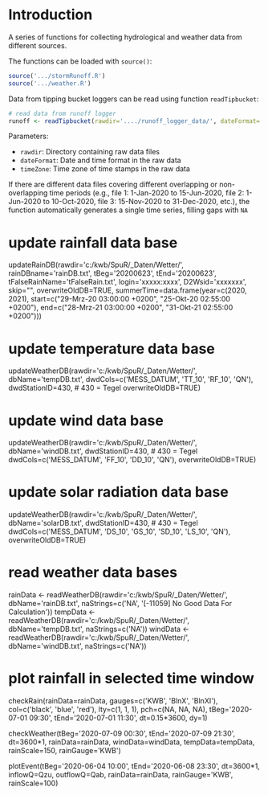 # Introduction

A series of functions for collecting hydrological and weather data from different sources.

The functions can be loaded with `source()`:
```R
source('.../stormRunoff.R')
source('.../weather.R')
```

Data from tipping bucket loggers can be read using function `readTipbucket`:
```R
# read data from runoff logger
runoff <- readTipbucket(rawdir='..../runoff_logger_data/', dateFormat='%Y-%m-%d %H:%M:%S', timeZone='Etc/GMT-1')
```					 
Parameters:
- `rawdir`: Directory containing raw data files
- `dateFormat`: Date and time format in the raw data
- `timeZone`: Time zone of time stamps in the raw data

If there are different data files covering different overlapping or non-overlapping time periods (e.g., file 1: 1-Jan-2020 to 15-Jun-2020, file 2: 1-Jun-2020 to 10-Oct-2020, file 3: 15-Nov-2020 to 31-Dec-2020, etc.), the function automatically generates a single time series, filling gaps with `NA`

# update rainfall data base
updateRainDB(rawdir='c:/kwb/SpuR/_Daten/Wetter/',
             rainDBname='rainDB.txt',
             tBeg='20200623',
             tEnd='20200623',
             tFalseRainName='tFalseRain.txt',
             login='xxxxx:xxxx',
             D2Wsid='xxxxxxx',
             skip="",
             overwriteOldDB=TRUE,
             summerTime=data.frame(year=c(2020, 2021), 
                                   start=c("29-Mrz-20 03:00:00 +0200", 
                                           "25-Okt-20 02:55:00 +0200"),
                                   end=c("28-Mrz-21 03:00:00 +0200", 
                                         "31-Okt-21 02:55:00 +0200")))

# update temperature data base
updateWeatherDB(rawdir='c:/kwb/SpuR/_Daten/Wetter/',
                dbName='tempDB.txt',
                dwdCols=c('MESS_DATUM', 'TT_10', 'RF_10', 'QN'),
                dwdStationID=430, # 430 = Tegel
                overwriteOldDB=TRUE)

# update wind data base
updateWeatherDB(rawdir='c:/kwb/SpuR/_Daten/Wetter/',
                dbName='windDB.txt',
                dwdStationID=430, # 430 = Tegel
                dwdCols=c('MESS_DATUM', 'FF_10', 'DD_10', 'QN'),
                overwriteOldDB=TRUE)

# update solar radiation data base
updateWeatherDB(rawdir='c:/kwb/SpuR/_Daten/Wetter/',
                dbName='solarDB.txt',
                dwdStationID=430, # 430 = Tegel
                dwdCols=c('MESS_DATUM', 'DS_10', 'GS_10', 'SD_10', 'LS_10', 'QN'),
                overwriteOldDB=TRUE)

# read weather data bases
rainData <- readWeatherDB(rawdir='c:/kwb/SpuR/_Daten/Wetter/',
                          dbName='rainDB.txt',
                          naStrings=c('NA', '[-11059] No Good Data For Calculation'))
tempData <- readWeatherDB(rawdir='c:/kwb/SpuR/_Daten/Wetter/',
                          dbName='tempDB.txt',
                          naStrings=c('NA'))
windData <- readWeatherDB(rawdir='c:/kwb/SpuR/_Daten/Wetter/',
                          dbName='windDB.txt',
                          naStrings=c('NA'))

# plot rainfall in selected time window
checkRain(rainData=rainData,
          gauges=c('KWB', 'BlnX', 'BlnXI'),
          col=c('black', 'blue', 'red'),
          lty=c(1, 1, 1),
          pch=c(NA, NA, NA),
          tBeg='2020-07-01 09:30',
          tEnd='2020-07-01 11:30',
          dt=0.15*3600,
          dy=1)

checkWeather(tBeg='2020-07-09 00:30',
             tEnd='2020-07-09 21:30',
             dt=3600*1,
             rainData=rainData, 
             windData=windData, 
             tempData=tempData,
             rainScale=150,
             rainGauge='KWB')

plotEvent(tBeg='2020-06-04 10:00',
          tEnd='2020-06-08 23:30',
          dt=3600*1,
          inflowQ=Qzu, outflowQ=Qab, rainData=rainData,
          rainGauge='KWB',
          rainScale=100)




